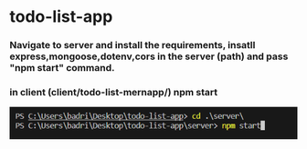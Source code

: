 # todo-list-app
### Navigate to server and install the requirements, insatll express,mongoose,dotenv,cors in the server (path) and pass "npm start" command. 
### in client (client/todo-list-mernapp/) npm start
![Alt Text](https://github.com/Ramkumargithb/todo-list-app/blob/master/1.png)

